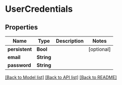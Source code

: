 # UserCredentials

## Properties
Name | Type | Description | Notes
------------ | ------------- | ------------- | -------------
**persistent** | **Bool** |  | [optional] 
**email** | **String** |  | 
**password** | **String** |  | 

[[Back to Model list]](../README.md#documentation-for-models) [[Back to API list]](../README.md#documentation-for-api-endpoints) [[Back to README]](../README.md)


